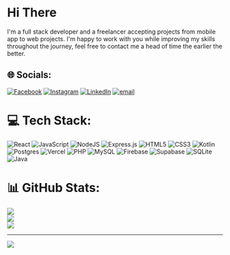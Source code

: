 # Hi There

I'm a full stack developer and a freelancer accepting projects from mobile app to web projects. I'm happy to work with you while improving my skills throughout the journey, feel free to contact me a head of time the earlier the better.<br>

## 🌐 Socials:
[![Facebook](https://img.shields.io/badge/Facebook-%231877F2.svg?logo=Facebook&logoColor=white)](https://facebook.com/frnkgns) [![Instagram](https://img.shields.io/badge/Instagram-%23E4405F.svg?logo=Instagram&logoColor=white)](https://instagram.com/ginesfrank) [![LinkedIn](https://img.shields.io/badge/LinkedIn-%230077B5.svg?logo=linkedin&logoColor=white)](https://linkedin.com/in/gines-frank-ellis-26401a26a) [![email](https://img.shields.io/badge/Email-D14836?logo=gmail&logoColor=white)](mailto:frnk.dvlpr@gmail.com) 

# 💻 Tech Stack:
![React](https://img.shields.io/badge/react-%2320232a.svg?style=for-the-badge&logo=react&logoColor=%2361DAFB) ![JavaScript](https://img.shields.io/badge/javascript-%23323330.svg?style=for-the-badge&logo=javascript&logoColor=%23F7DF1E) ![NodeJS](https://img.shields.io/badge/node.js-6DA55F?style=for-the-badge&logo=node.js&logoColor=white) ![Express.js](https://img.shields.io/badge/express.js-%23404d59.svg?style=for-the-badge&logo=express&logoColor=%2361DAFB) ![HTML5](https://img.shields.io/badge/html5-%23E34F26.svg?style=for-the-badge&logo=html5&logoColor=white) ![CSS3](https://img.shields.io/badge/css3-%231572B6.svg?style=for-the-badge&logo=css3&logoColor=white) ![Kotlin](https://img.shields.io/badge/kotlin-%237F52FF.svg?style=for-the-badge&logo=kotlin&logoColor=white) ![Postgres](https://img.shields.io/badge/postgres-%23316192.svg?style=for-the-badge&logo=postgresql&logoColor=white) ![Vercel](https://img.shields.io/badge/vercel-%23000000.svg?style=for-the-badge&logo=vercel&logoColor=white) ![PHP](https://img.shields.io/badge/php-%23777BB4.svg?style=for-the-badge&logo=php&logoColor=white) ![MySQL](https://img.shields.io/badge/mysql-4479A1.svg?style=for-the-badge&logo=mysql&logoColor=white) ![Firebase](https://img.shields.io/badge/firebase-a08021?style=for-the-badge&logo=firebase&logoColor=ffcd34) ![Supabase](https://img.shields.io/badge/Supabase-3ECF8E?style=for-the-badge&logo=supabase&logoColor=white) ![SQLite](https://img.shields.io/badge/sqlite-%2307405e.svg?style=for-the-badge&logo=sqlite&logoColor=white) ![Java](https://img.shields.io/badge/java-%23ED8B00.svg?style=for-the-badge&logo=openjdk&logoColor=white)

# 📊 GitHub Stats:
![](https://github-readme-stats.vercel.app/api?username=frnkgns&theme=dark&hide_border=false&include_all_commits=false&count_private=true)<br/>
![](https://nirzak-streak-stats.vercel.app/?user=frnkgns&theme=dark&hide_border=false)<br/>
![](https://github-readme-stats.vercel.app/api/top-langs/?username=frnkgns&theme=dark&hide_border=false&include_all_commits=false&count_private=true&layout=compact)

---
[![](https://visitcount.itsvg.in/api?id=frnkgns&icon=0&color=0)](https://visitcount.itsvg.in)

<!-- Proudly created with GPRM ( https://gprm.itsvg.in ) -->
